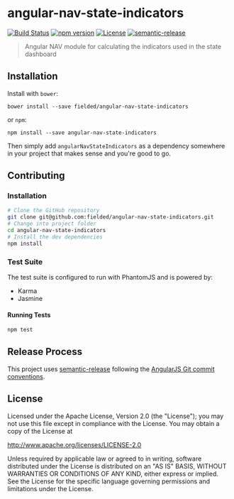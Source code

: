 # angular-nav-state-indicators

[![Build Status][travis-image]][travis-url]
[![npm version][npm-image]][npm-url]
[![License][license-image]][license-url]
[![semantic-release][semantic-release-image]][semantic-release-url]

[travis-url]: https://travis-ci.org/fielded/angular-nav-state-indicators
[travis-image]: https://img.shields.io/travis/fielded/angular-nav-state-indicators.svg
[npm-url]: https://www.npmjs.com/package/angular-nav-state-indicators
[npm-image]: https://img.shields.io/npm/v/angular-nav-state-indicators.svg
[license-url]: https://opensource.org/licenses/Apache-2.0
[license-image]: https://img.shields.io/npm/l/angular-nav-state-indicators.svg
[semantic-release-url]: https://github.com/semantic-release/semantic-release
[semantic-release-image]: https://img.shields.io/badge/%20%20%F0%9F%93%A6%F0%9F%9A%80-semantic--release-e10079.svg

> Angular NAV module for calculating the indicators used in the state dashboard

## Installation

Install with `bower`:

    bower install --save fielded/angular-nav-state-indicators

or `npm`:

    npm install --save angular-nav-state-indicators

Then simply add `angularNavStateIndicators` as a dependency somewhere in your project that makes sense and you're good to go.

## Contributing

### Installation

```bash
# Clone the GitHub repository
git clone git@github.com:fielded/angular-nav-state-indicators.git
# Change into project folder
cd angular-nav-state-indicators
# Install the dev dependencies
npm install
```

### Test Suite

The test suite is configured to run with PhantomJS and is powered by:

- Karma
- Jasmine

#### Running Tests

```bash
npm test
```

## Release Process

This project uses [semantic-release][semantic-release-url] following the [AngularJS Git commit conventions][ccng].

[ccng]: https://github.com/conventional-changelog/conventional-changelog-angular/blob/e32d954eac0766916b9b7408efed95d643a198a9/convention.md

## License

Licensed under the Apache License, Version 2.0 (the "License"); you may not use this file except in compliance with the License.  You may obtain a copy of the License at

http://www.apache.org/licenses/LICENSE-2.0

Unless required by applicable law or agreed to in writing, software distributed under the License is distributed on an "AS IS" BASIS, WITHOUT WARRANTIES OR CONDITIONS OF ANY KIND, either express or implied.  See the License for the specific language governing permissions and limitations under the License.
